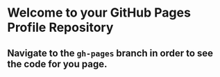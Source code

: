 # Welcome to your GitHub Pages Profile Repository

## Navigate to the `gh-pages` branch in order to see the code for you page.
